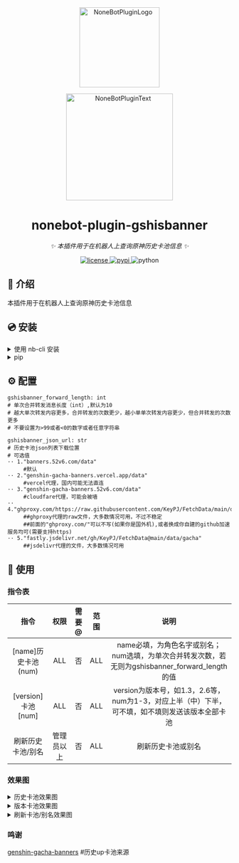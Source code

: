 <div align="center">
  <a href="https://v2.nonebot.dev/store"><img src="https://ghproxy.com/https://github.com/A-kirami/nonebot-plugin-template/blob/resources/nbp_logo.png" width="180" height="180" alt="NoneBotPluginLogo"></a>
  <br>
  <p><img src="https://ghproxy.com/https://github.com/A-kirami/nonebot-plugin-template/blob/resources/NoneBotPlugin.svg" width="240" alt="NoneBotPluginText"></p>
</div>

<div align="center">

# nonebot-plugin-gshisbanner

_✨ 本插件用于在机器人上查询原神历史卡池信息 ✨_

<a href="./LICENSE">
    <img src="https://img.shields.io/github/license/forchannot/nonebot-plugin-gshisbanner.svg" alt="license">
</a>
<a href="https://pypi.python.org/pypi/nonebot-plugin-gshisbanner">
    <img src="https://img.shields.io/pypi/v/nonebot-plugin-gshisbanner.svg" alt="pypi">
</a>
<img src="https://img.shields.io/badge/python-3.8+-blue.svg" alt="python">

</div>

## 📖 介绍

本插件用于在机器人上查询原神历史卡池信息

## 💿 安装

<details>
<summary>使用 nb-cli 安装</summary>
在 nonebot2 项目的根目录下打开命令行, 输入以下指令即可安装

    nb plugin install nonebot-plugin-gshisbanner
</details>

<details>
<summary>pip</summary>

    pip install nonebot-plugin-gshisbanner
打开 nonebot2 项目根目录下的 `pyproject.toml` 文件, 在 `[tool.nonebot]` 部分追加写入

    plugins = ["nonebot_plugin_gshisbanner"]
</details>

## ⚙️ 配置
```
gshisbanner_forward_length: int
# 单次合并转发消息长度（int）,默认为10
# 越大单次转发内容更多，合并转发的次数更少，越小单单次转发内容更少，但合并转发的次数更多
# 不要设置为>99或者<0的数字或者任意字符串

gshisbanner_json_url: str
# 历史卡池json列表下载位置
# 可选值
·· 1."banners.52v6.com/data" 
     #默认
·· 2."genshin-gacha-banners.vercel.app/data" 
     #vercel代理，国内可能无法直连
·· 3."genshin-gacha-banners.52v6.com/data" 
     #cloudfare代理，可能会被墙
·· 4."ghproxy.com/https://raw.githubusercontent.com/KeyPJ/FetchData/main/data/gacha" 
     ##ghproxy代理的raw文件，大多数情况可用，不过不稳定
     ##前面的"ghproxy.com/"可以不写(如果你是国外机),或者换成你自建的github加速服务均可(需要支持https)
·· 5."fastly.jsdelivr.net/gh/KeyPJ/FetchData@main/data/gacha"
     ##jsdelivr代理的文件，大多数情况可用
```

## 🎉 使用
### 指令表
|        指令         |    权限    | 需要@ | 范围 |                             说明                             |
| :-----------------: | :--------: | :---: | :--: | :----------------------------------------------------------: |
| [name]历史卡池(num) |    ALL     |  否   | ALL  | name必填，为角色名字或别名；num选填，为单次合并转发次数，若无则为gshisbanner_forward_length的值 |
| [version]卡池[num]  |    ALL     |  否   | ALL  | version为版本号，如1.3，2.6等，num为1-3，对应上半（中）下半，可不填，如不填则发送该版本全部卡池 |
|  刷新历史卡池/别名  | 管理员以上 |  否   | ALL  |                      刷新历史卡池或别名                      |
### 效果图
<details>
<summary>历史卡池效果图</summary>
<details>
<summary>图1</summary>
<img src="https://cdn.staticaly.com/gh/forchannot/mypicgo@main/20230324/image.4jlu5w0mhko0.jpg" alt="help">
</details>
<details>
<summary>图2</summary>
<img src="https://cdn.staticaly.com/gh/forchannot/mypicgo@main/20230324/image.5v8oqbhsm080.jpg" alt="help">
</details>
<details>
<summary>图3</summary>
<img src="https://cdn.staticaly.com/gh/forchannot/mypicgo@main/20230324/image.mr1g032ci74.jpg" alt="help">
</details>
</details>

<details>
<summary>版本卡池效果图</summary>
<details>
<summary>图1</summary>
<img src="https://cdn.staticaly.com/gh/forchannot/mypicgo@main/20230324/image.16h2b0rhhlcw.jpg" alt="help">
</details>
<details>
<summary>图2</summary>
<img src="https://cdn.staticaly.com/gh/forchannot/mypicgo@main/20230324/image.50oudvw9cdg0.jpg" alt="help">
</details>
<details>
<summary>图3</summary>
<img src="https://cdn.staticaly.com/gh/forchannot/mypicgo@main/20230324/image.63vftfc9ryk0.jpg" alt="help">
</details>
</details>

<details>
<summary>刷新卡池/别名效果图</summary>
<img src="https://cdn.staticaly.com/gh/forchannot/mypicgo@main/20230324/image.5zl59kpx8b00.jpg" alt="help">
</details>


### 鸣谢

[genshin-gacha-banners](https://github.com/KeyPJ/genshin-gacha-banners) #历史up卡池来源
